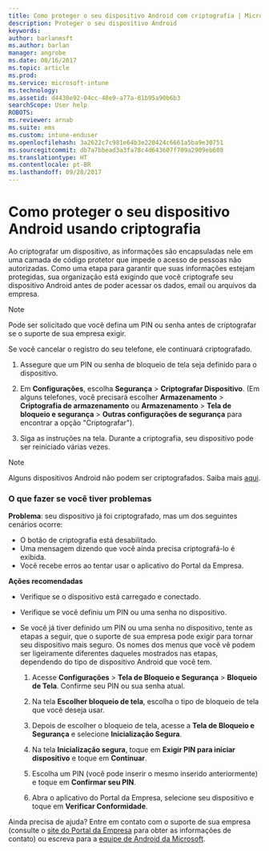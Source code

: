 ```yaml
---
title: Como proteger o seu dispositivo Android com criptografia | Microsoft Docs
description: Proteger o seu dispositivo Android
keywords: 
author: barlanmsft
ms.author: barlan
manager: angrobe
ms.date: 08/16/2017
ms.topic: article
ms.prod: 
ms.service: microsoft-intune
ms.technology: 
ms.assetid: d4430e92-04cc-48e9-a77a-81b95a90b6b3
searchScope: User help
ROBOTS: 
ms.reviewer: arnab
ms.suite: ems
ms.custom: intune-enduser
ms.openlocfilehash: 3a2622c7c981e64b3e220424c6661a5ba9e30751
ms.sourcegitcommit: db7a7bbead3a3fa78c4d643607f709a2909eb608
ms.translationtype: HT
ms.contentlocale: pt-BR
ms.lasthandoff: 09/28/2017
---
```

# <a name="how-to-protect-your-android-device-using-encryption"></a>Como proteger o seu dispositivo Android usando criptografia

Ao criptografar um dispositivo, as informações são encapsuladas nele em uma camada de código protetor que impede o acesso de pessoas não autorizadas. Como uma etapa para garantir que suas informações estejam protegidas, sua organização está exigindo que você criptografe seu dispositivo Android antes de poder acessar os dados, email ou arquivos da empresa.

> [!Note]
> Pode ser solicitado que você defina um PIN ou senha antes de criptografar se o suporte de sua empresa exigir.

Se você cancelar o registro do seu telefone, ele continuará criptografado.

1.  Assegure que um PIN ou senha de bloqueio de tela seja definido para o dispositivo.

2.  Em **Configurações**, escolha **Segurança** > **Criptografar Dispositivo**.
    (Em alguns telefones, você precisará escolher **Armazenamento** > **Criptografia de armazenamento** ou **Armazenamento** > **Tela de bloqueio e segurança** > **Outras configurações de segurança** para encontrar a opção "Criptografar").

3.  Siga as instruções na tela. Durante a criptografia, seu dispositivo pode ser reiniciado várias vezes.

> [!Note]
> Alguns dispositivos Android não podem ser criptografados. Saiba mais [aqui](your-device-appears-encrypted-but-cp-says-otherwise-android.md).

### <a name="what-to-do-if-you-have-issues"></a>O que fazer se você tiver problemas
**Problema**: seu dispositivo já foi criptografado, mas um dos seguintes cenários ocorre:

- O botão de criptografia está desabilitado.
- Uma mensagem dizendo que você ainda precisa criptografá-lo é exibida.
- Você recebe erros ao tentar usar o aplicativo do Portal da Empresa.

**Ações recomendadas**

- Verifique se o dispositivo está carregado e conectado.
- Verifique se você definiu um PIN ou uma senha no dispositivo.
- Se você já tiver definido um PIN ou uma senha no dispositivo, tente as etapas a seguir, que o suporte de sua empresa pode exigir para tornar seu dispositivo mais seguro. Os nomes dos menus que você vê podem ser ligeiramente diferentes daqueles mostrados nas etapas, dependendo do tipo de dispositivo Android que você tem.

    1. Acesse **Configurações** > **Tela de Bloqueio e Segurança** > **Bloqueio de Tela**. Confirme seu PIN ou sua senha atual.

    2. Na tela **Escolher bloqueio de tela**, escolha o tipo de bloqueio de tela que você deseja usar. 

    3. Depois de escolher o bloqueio de tela, acesse a **Tela de Bloqueio e Segurança** e selecione **Inicialização Segura**. 
    
    4. Na tela **Inicialização segura**, toque em **Exigir PIN para iniciar dispositivo** e toque em **Continuar**.

    5. Escolha um PIN (você pode inserir o mesmo inserido anteriormente) e toque em **Confirmar seu PIN**.

    6. Abra o aplicativo do Portal da Empresa, selecione seu dispositivo e toque em **Verificar Conformidade**.

Ainda precisa de ajuda? Entre em contato com o suporte de sua empresa (consulte o [site do Portal da Empresa](https://portal.manage.microsoft.com) para obter as informações de contato) ou escreva para a <a href="mailto:wintunedroidfbk@microsoft.com?subject=I'm having trouble with encryption on my Android device&body=Describe the issue you're experiencing here.">equipe de Android da Microsoft</a>.
